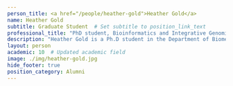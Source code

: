 ```yaml
---
person_title: <a href="/people/heather-gold">Heather Gold</a>
name: Heather Gold
subtitle: Graduate Student  # Set subtitle to position_link_text
professional_title: "PhD student, Bioinformatics and Integrative Genomics (BIG) (2017-2020)"
description: "Heather Gold is a Ph.D student in the Department of Biomedical Informatics, working as part of the Brain Somatic Mosaicism Network. Previously, Heather earned her bachelor's degree in computation and neural systems from Caltech (2016), where she conducted research in neurodegenerative disease using high-throughput sequencing technology."
layout: person
academic: 10  # Updated academic field
image: ./img/heather-gold.jpg
hide_footer: true
position_category: Alumni
---
```

